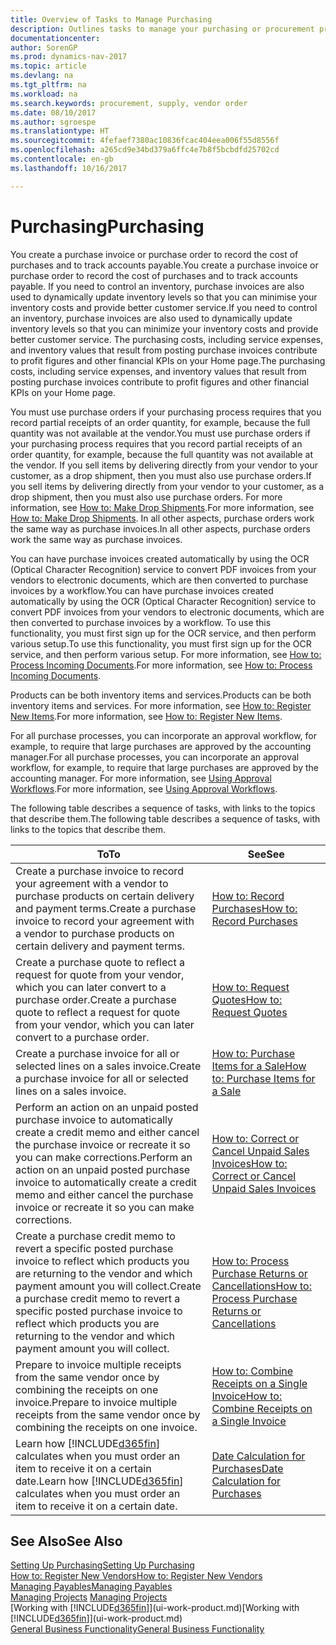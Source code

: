 ```yaml
---
title: Overview of Tasks to Manage Purchasing
description: Outlines tasks to manage your purchasing or procurement processes, including how purchase invoices and purchase orders work.
documentationcenter: 
author: SorenGP
ms.prod: dynamics-nav-2017
ms.topic: article
ms.devlang: na
ms.tgt_pltfrm: na
ms.workload: na
ms.search.keywords: procurement, supply, vendor order
ms.date: 08/10/2017
ms.author: sgroespe
ms.translationtype: HT
ms.sourcegitcommit: 4fefaef7380ac10836fcac404eea006f55d8556f
ms.openlocfilehash: a265cd9e34bd379a6ffc4e7b8f5bcbdfd25702cd
ms.contentlocale: en-gb
ms.lasthandoff: 10/16/2017

---
```

# <a name="purchasing"></a><span data-ttu-id="78536-103">Purchasing</span><span class="sxs-lookup"><span data-stu-id="78536-103">Purchasing</span></span>
<span data-ttu-id="78536-104">You create a purchase invoice or purchase order to record the cost of purchases and to track accounts payable.</span><span class="sxs-lookup"><span data-stu-id="78536-104">You create a purchase invoice or purchase order to record the cost of purchases and to track accounts payable.</span></span> <span data-ttu-id="78536-105">If you need to control an inventory, purchase invoices are also used to dynamically update inventory levels so that you can minimise your inventory costs and provide better customer service.</span><span class="sxs-lookup"><span data-stu-id="78536-105">If you need to control an inventory, purchase invoices are also used to dynamically update inventory levels so that you can minimize your inventory costs and provide better customer service.</span></span> <span data-ttu-id="78536-106">The purchasing costs, including service expenses, and inventory values that result from posting purchase invoices contribute to profit figures and other financial KPIs on your Home page.</span><span class="sxs-lookup"><span data-stu-id="78536-106">The purchasing costs, including service expenses, and inventory values that result from posting purchase invoices contribute to profit figures and other financial KPIs on your Home page.</span></span>

<span data-ttu-id="78536-107">You must use purchase orders if your purchasing process requires that you record partial receipts of an order quantity, for example, because the full quantity was not available at the vendor.</span><span class="sxs-lookup"><span data-stu-id="78536-107">You must use purchase orders if your purchasing process requires that you record partial receipts of an order quantity, for example, because the full quantity was not available at the vendor.</span></span> <span data-ttu-id="78536-108">If you sell items by delivering directly from your vendor to your customer, as a drop shipment, then you must also use purchase orders.</span><span class="sxs-lookup"><span data-stu-id="78536-108">If you sell items by delivering directly from your vendor to your customer, as a drop shipment, then you must also use purchase orders.</span></span> <span data-ttu-id="78536-109">For more information, see [How to: Make Drop Shipments](sales-how-drop-shipment.md).</span><span class="sxs-lookup"><span data-stu-id="78536-109">For more information, see [How to: Make Drop Shipments](sales-how-drop-shipment.md).</span></span> <span data-ttu-id="78536-110">In all other aspects, purchase orders work the same way as purchase invoices.</span><span class="sxs-lookup"><span data-stu-id="78536-110">In all other aspects, purchase orders work the same way as purchase invoices.</span></span>

<span data-ttu-id="78536-111">You can have purchase invoices created automatically by using the OCR (Optical Character Recognition) service to convert PDF invoices from your vendors to electronic documents, which are then converted to purchase invoices by a workflow.</span><span class="sxs-lookup"><span data-stu-id="78536-111">You can have purchase invoices created automatically by using the OCR (Optical Character Recognition) service to convert PDF invoices from your vendors to electronic documents, which are then converted to purchase invoices by a workflow.</span></span> <span data-ttu-id="78536-112">To use this functionality, you must first sign up for the OCR service, and then perform various setup.</span><span class="sxs-lookup"><span data-stu-id="78536-112">To use this functionality, you must first sign up for the OCR service, and then perform various setup.</span></span> <span data-ttu-id="78536-113">For more information, see [How to: Process Incoming Documents](across-process-income-documents.md).</span><span class="sxs-lookup"><span data-stu-id="78536-113">For more information, see [How to: Process Incoming Documents](across-process-income-documents.md).</span></span>      

<span data-ttu-id="78536-114">Products can be both inventory items and services.</span><span class="sxs-lookup"><span data-stu-id="78536-114">Products can be both inventory items and services.</span></span> <span data-ttu-id="78536-115">For more information, see [How to: Register New Items](inventory-how-register-new-items.md).</span><span class="sxs-lookup"><span data-stu-id="78536-115">For more information, see [How to: Register New Items](inventory-how-register-new-items.md).</span></span>

<span data-ttu-id="78536-116">For all purchase processes, you can incorporate an approval workflow, for example, to require that large purchases are approved by the accounting manager.</span><span class="sxs-lookup"><span data-stu-id="78536-116">For all purchase processes, you can incorporate an approval workflow, for example, to require that large purchases are approved by the accounting manager.</span></span> <span data-ttu-id="78536-117">For more information, see [Using Approval Workflows](across-how-use-approval-workflows.md).</span><span class="sxs-lookup"><span data-stu-id="78536-117">For more information, see [Using Approval Workflows](across-how-use-approval-workflows.md).</span></span>

<span data-ttu-id="78536-118">The following table describes a sequence of tasks, with links to the topics that describe them.</span><span class="sxs-lookup"><span data-stu-id="78536-118">The following table describes a sequence of tasks, with links to the topics that describe them.</span></span>

| <span data-ttu-id="78536-119">To</span><span class="sxs-lookup"><span data-stu-id="78536-119">To</span></span> | <span data-ttu-id="78536-120">See</span><span class="sxs-lookup"><span data-stu-id="78536-120">See</span></span> |
| --- | --- |
| <span data-ttu-id="78536-121">Create a purchase invoice to record your agreement with a vendor to purchase products on certain delivery and payment terms.</span><span class="sxs-lookup"><span data-stu-id="78536-121">Create a purchase invoice to record your agreement with a vendor to purchase products on certain delivery and payment terms.</span></span> |[<span data-ttu-id="78536-122">How to: Record Purchases</span><span class="sxs-lookup"><span data-stu-id="78536-122">How to: Record Purchases</span></span>](purchasing-how-record-purchases.md) |
|<span data-ttu-id="78536-123">Create a purchase quote to reflect a request for quote from your vendor, which you can later convert to a purchase order.</span><span class="sxs-lookup"><span data-stu-id="78536-123">Create a purchase quote to reflect a request for quote from your vendor, which you can later convert to a purchase order.</span></span>|[<span data-ttu-id="78536-124">How to: Request Quotes</span><span class="sxs-lookup"><span data-stu-id="78536-124">How to: Request Quotes</span></span>](purchasing-how-request-quotes.md)|
| <span data-ttu-id="78536-125">Create a purchase invoice for all or selected lines on a sales invoice.</span><span class="sxs-lookup"><span data-stu-id="78536-125">Create a purchase invoice for all or selected lines on a sales invoice.</span></span> |[<span data-ttu-id="78536-126">How to: Purchase Items for a Sale</span><span class="sxs-lookup"><span data-stu-id="78536-126">How to: Purchase Items for a Sale</span></span>](purchasing-how-purchase-products-sale.md) |
| <span data-ttu-id="78536-127">Perform an action on an unpaid posted purchase invoice to automatically create a credit memo and either cancel the purchase invoice or recreate it so you can make corrections.</span><span class="sxs-lookup"><span data-stu-id="78536-127">Perform an action on an unpaid posted purchase invoice to automatically create a credit memo and either cancel the purchase invoice or recreate it so you can make corrections.</span></span> |[<span data-ttu-id="78536-128">How to: Correct or Cancel Unpaid Sales Invoices</span><span class="sxs-lookup"><span data-stu-id="78536-128">How to: Correct or Cancel Unpaid Sales Invoices</span></span>](purchasing-how-correct-cancel-unpaid-purchase-invoices.md) |
| <span data-ttu-id="78536-129">Create a purchase credit memo to revert a specific posted purchase invoice to reflect which products you are returning to the vendor and which payment amount you will collect.</span><span class="sxs-lookup"><span data-stu-id="78536-129">Create a purchase credit memo to revert a specific posted purchase invoice to reflect which products you are returning to the vendor and which payment amount you will collect.</span></span> |[<span data-ttu-id="78536-130">How to: Process Purchase Returns or Cancellations</span><span class="sxs-lookup"><span data-stu-id="78536-130">How to: Process Purchase Returns or Cancellations</span></span>](purchasing-how-register-new-vendors.md) |
|<span data-ttu-id="78536-131">Prepare to invoice multiple receipts from the same vendor once by combining the receipts on one invoice.</span><span class="sxs-lookup"><span data-stu-id="78536-131">Prepare to invoice multiple receipts from the same vendor once by combining the receipts on one invoice.</span></span>|[<span data-ttu-id="78536-132">How to: Combine Receipts on a Single Invoice</span><span class="sxs-lookup"><span data-stu-id="78536-132">How to: Combine Receipts on a Single Invoice</span></span>](purchasing-how-to-combine-receipts.md)|
| <span data-ttu-id="78536-133">Learn how [!INCLUDE[d365fin](includes/d365fin_md.md)] calculates when you must order an item to receive it on a certain date.</span><span class="sxs-lookup"><span data-stu-id="78536-133">Learn how [!INCLUDE[d365fin](includes/d365fin_md.md)] calculates when you must order an item to receive it on a certain date.</span></span>|[<span data-ttu-id="78536-134">Date Calculation for Purchases</span><span class="sxs-lookup"><span data-stu-id="78536-134">Date Calculation for Purchases</span></span>](purchasing-date-calculation-for-purchases.md)|

## <a name="see-also"></a><span data-ttu-id="78536-135">See Also</span><span class="sxs-lookup"><span data-stu-id="78536-135">See Also</span></span>
[<span data-ttu-id="78536-136">Setting Up Purchasing</span><span class="sxs-lookup"><span data-stu-id="78536-136">Setting Up Purchasing</span></span>](purchasing-setup-purchasing.md)  
[<span data-ttu-id="78536-137">How to: Register New Vendors</span><span class="sxs-lookup"><span data-stu-id="78536-137">How to: Register New Vendors</span></span>](purchasing-how-register-new-vendors.md)  
[<span data-ttu-id="78536-138">Managing Payables</span><span class="sxs-lookup"><span data-stu-id="78536-138">Managing Payables</span></span>](payables-manage-payables.md)  
<span data-ttu-id="78536-139">[Managing Projects](projects-manage-projects.md)  </span><span class="sxs-lookup"><span data-stu-id="78536-139">[Managing Projects](projects-manage-projects.md)  </span></span>  
<span data-ttu-id="78536-140">[Working with [!INCLUDE[d365fin](includes/d365fin_md.md)]](ui-work-product.md)</span><span class="sxs-lookup"><span data-stu-id="78536-140">[Working with [!INCLUDE[d365fin](includes/d365fin_md.md)]](ui-work-product.md)</span></span>  
[<span data-ttu-id="78536-141">General Business Functionality</span><span class="sxs-lookup"><span data-stu-id="78536-141">General Business Functionality</span></span>](ui-across-business-areas.md)

## 

